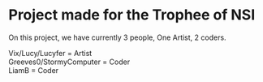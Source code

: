 # Project made for the Trophee of NSI

On this project, we have currently 3 people,
One Artist, 2 coders.

Vix/Lucy/Lucyfer = Artist  
Greeves0/StormyComputer = Coder  
LiamB = Coder  